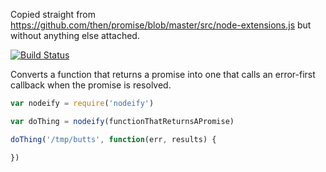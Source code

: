 Copied straight from https://github.com/then/promise/blob/master/src/node-extensions.js but without anything else attached.

[![Build Status](https://travis-ci.org/TehShrike/then-nodeify.svg)](https://travis-ci.org/TehShrike/then-nodeify)

Converts a function that returns a promise into one that calls an error-first callback when the promise is resolved.

```js
var nodeify = require('nodeify')

var doThing = nodeify(functionThatReturnsAPromise)

doThing('/tmp/butts', function(err, results) {

})
```
